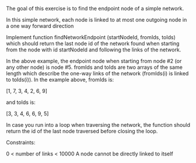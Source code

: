 The goal of this exercise is to find the endpoint node of a simple network.

In this simple network, each node is linked to at most one outgoing node in a one way forward direction

Implement function findNetworkEndpoint (startNodeId, fromIds, toIds) which should return the last node id of
the network found when starting from the node with id startNodeld and following the links of the network.

In the above example, the endpoint node when starting from node #2 (or any other node) is node #5.
fromIds and toIds are two arrays of the same length which describe the one-way links of the network (fromIds(i) is linked to toIds(i)). In the example above, fromIds is:

[1, 7, 3, 4, 2, 6, 9]

and toIds is:

[3, 3, 4, 6, 6, 9, 5]

In case you run into a loop when traversing the network, the function should return the id of the last node
traversed before closing the loop.

Constraints:

0 < number of links < 10000
A node cannot be directly linked to itself
